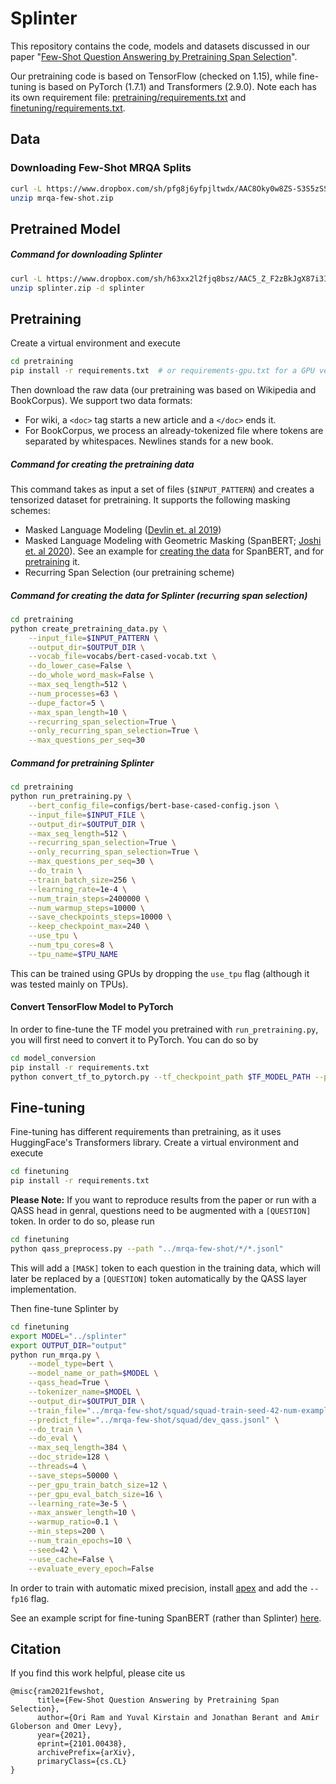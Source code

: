 # Splinter

This repository contains the code, models and datasets discussed in our paper "[Few-Shot Question Answering by Pretraining Span Selection](https://arxiv.org/abs/2101.00438)".

Our pretraining code is based on TensorFlow (checked on 1.15), while fine-tuning is based on PyTorch (1.7.1) and 
Transformers (2.9.0). Note each has its own requirement file: [pretraining/requirements.txt](pretraining/requirements.txt) 
and [finetuning/requirements.txt](finetuning/requirements.txt).  

## Data

### Downloading Few-Shot MRQA Splits

```bash
curl -L https://www.dropbox.com/sh/pfg8j6yfpjltwdx/AAC8Oky0w8ZS-S3S5zSSAuQma?dl=1 > mrqa-few-shot.zip
unzip mrqa-few-shot.zip
```

## Pretrained Model

##### Command for downloading **Splinter**  

```bash
curl -L https://www.dropbox.com/sh/h63xx2l2fjq8bsz/AAC5_Z_F2zBkJgX87i3IlvGca?dl=1 > splinter.zip
unzip splinter.zip -d splinter 
```

## Pretraining

Create a virtual environment and execute 
```bash
cd pretraining
pip install -r requirements.txt  # or requirements-gpu.txt for a GPU version
```

Then download the raw data (our pretraining was based on Wikipedia and BookCorpus).
We support two data formats:
* For wiki, a ```<doc>``` tag starts a new article and a ```</doc>``` ends it.
* For BookCorpus, we process an already-tokenized file where tokens are separated by whitespaces. 
Newlines stands for a new book. 

##### Command for creating the pretraining data
This command takes as input a set of files (```$INPUT_PATTERN```) and creates a tensorized dataset for pretraining. 
It supports the following masking schemes:
* Masked Language Modeling ([Devlin et. al 2019](https://www.aclweb.org/anthology/N19-1423.pdf))
* Masked Language Modeling with Geometric Masking (SpanBERT; [Joshi et. al 2020](https://www.aclweb.org/anthology/2020.tacl-1.5.pdf)).
See an example for [creating the data](pretraining/scripts/create_data_for_spanbert.sh) for SpanBERT, 
and for [pretraining](pretraining/scripts/run_spanbert.sh) it.
* Recurring Span Selection (our pretraining scheme)

##### Command for creating the data for Splinter (recurring span selection)

```bash
cd pretraining
python create_pretraining_data.py \
    --input_file=$INPUT_PATTERN \
    --output_dir=$OUTPUT_DIR \
    --vocab_file=vocabs/bert-cased-vocab.txt \
    --do_lower_case=False \
    --do_whole_word_mask=False \
    --max_seq_length=512 \
    --num_processes=63 \
    --dupe_factor=5 \
    --max_span_length=10 \
    --recurring_span_selection=True \
    --only_recurring_span_selection=True \
    --max_questions_per_seq=30
``` 

##### Command for pretraining Splinter

```bash
cd pretraining
python run_pretraining.py \
    --bert_config_file=configs/bert-base-cased-config.json \
    --input_file=$INPUT_FILE \
    --output_dir=$OUTPUT_DIR \
    --max_seq_length=512 \
    --recurring_span_selection=True \
    --only_recurring_span_selection=True \
    --max_questions_per_seq=30 \
    --do_train \
    --train_batch_size=256 \
    --learning_rate=1e-4 \
    --num_train_steps=2400000 \
    --num_warmup_steps=10000 \
    --save_checkpoints_steps=10000 \
    --keep_checkpoint_max=240 \
    --use_tpu \
    --num_tpu_cores=8 \
    --tpu_name=$TPU_NAME

```
This can be trained using GPUs by dropping the ```use_tpu``` flag (although it was tested mainly on TPUs).

#### Convert TensorFlow Model to PyTorch

In order to fine-tune the TF model you pretrained with ```run_pretraining.py```, you will first need to convert it to 
PyTorch. You can do so by
```bash
cd model_conversion
pip install -r requirements.txt
python convert_tf_to_pytorch.py --tf_checkpoint_path $TF_MODEL_PATH --pytorch_dump_path $OUTPUT_PATH
```


## Fine-tuning

Fine-tuning has different requirements than pretraining, as it uses HuggingFace's Transformers library. 
Create a virtual environment and execute 
```bash
cd finetuning
pip install -r requirements.txt
```

**Please Note:**  If you want to reproduce results from the paper or run with a QASS head in genral, questions need to 
be augmented with a ```[QUESTION]``` token. In order to do so, please run

```bash
cd finetuning
python qass_preprocess.py --path "../mrqa-few-shot/*/*.jsonl"
```
This will add a ```[MASK]``` token to each question in the training data, which will later be replaced by a 
```[QUESTION]``` token automatically by the QASS layer implementation.

Then fine-tune Splinter by
```bash
cd finetuning
export MODEL="../splinter"
export OUTPUT_DIR="output"
python run_mrqa.py \
    --model_type=bert \
    --model_name_or_path=$MODEL \
    --qass_head=True \
    --tokenizer_name=$MODEL \
    --output_dir=$OUTPUT_DIR \
    --train_file="../mrqa-few-shot/squad/squad-train-seed-42-num-examples-16_qass.jsonl" \
    --predict_file="../mrqa-few-shot/squad/dev_qass.jsonl" \
    --do_train \
    --do_eval \
    --max_seq_length=384 \
    --doc_stride=128 \
    --threads=4 \
    --save_steps=50000 \
    --per_gpu_train_batch_size=12 \
    --per_gpu_eval_batch_size=16 \
    --learning_rate=3e-5 \
    --max_answer_length=10 \
    --warmup_ratio=0.1 \
    --min_steps=200 \
    --num_train_epochs=10 \
    --seed=42 \
    --use_cache=False \
    --evaluate_every_epoch=False 
```

In order to train with automatic mixed precision, install [apex](https://github.com/NVIDIA/apex/) and add the ```--fp16``` flag.

See an example script for fine-tuning SpanBERT (rather than Splinter) [here](finetuning/scripts/finetune_spanbert.sh).

## Citation

If you find this work helpful, please cite us
```
@misc{ram2021fewshot,
      title={Few-Shot Question Answering by Pretraining Span Selection}, 
      author={Ori Ram and Yuval Kirstain and Jonathan Berant and Amir Globerson and Omer Levy},
      year={2021},
      eprint={2101.00438},
      archivePrefix={arXiv},
      primaryClass={cs.CL}
}
```
